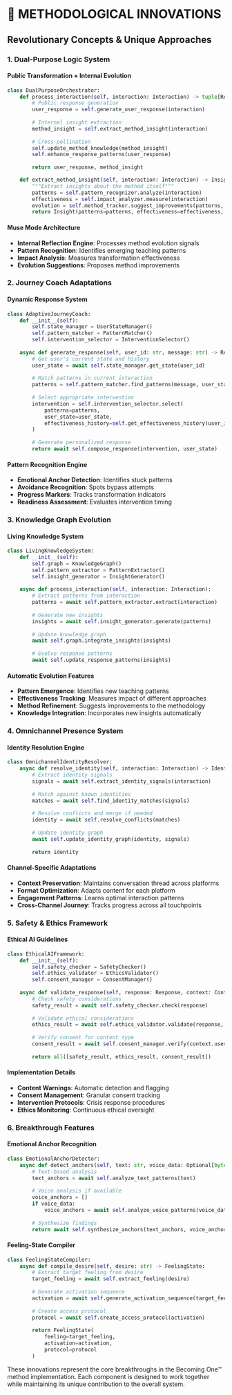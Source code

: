# 🌟 METHODOLOGICAL INNOVATIONS
## Revolutionary Concepts & Unique Approaches

### 1. Dual-Purpose Logic System

#### Public Transformation + Internal Evolution
```python
class DualPurposeOrchestrator:
    def process_interaction(self, interaction: Interaction) -> tuple[Response, Insight]:
        # Public response generation
        user_response = self.generate_user_response(interaction)
        
        # Internal insight extraction
        method_insight = self.extract_method_insight(interaction)
        
        # Cross-pollination
        self.update_method_knowledge(method_insight)
        self.enhance_response_patterns(user_response)
        
        return user_response, method_insight

    def extract_method_insight(self, interaction: Interaction) -> Insight:
        """Extract insights about the method itself"""
        patterns = self.pattern_recognizer.analyze(interaction)
        effectiveness = self.impact_analyzer.measure(interaction)
        evolution = self.method_tracker.suggest_improvements(patterns, effectiveness)
        return Insight(patterns=patterns, effectiveness=effectiveness, evolution=evolution)
```

#### Muse Mode Architecture
- **Internal Reflection Engine**: Processes method evolution signals
- **Pattern Recognition**: Identifies emerging teaching patterns
- **Impact Analysis**: Measures transformation effectiveness
- **Evolution Suggestions**: Proposes method improvements

### 2. Journey Coach Adaptations

#### Dynamic Response System
```python
class AdaptiveJourneyCoach:
    def __init__(self):
        self.state_manager = UserStateManager()
        self.pattern_matcher = PatternMatcher()
        self.intervention_selector = InterventionSelector()
    
    async def generate_response(self, user_id: str, message: str) -> Response:
        # Get user's current state and history
        user_state = await self.state_manager.get_state(user_id)
        
        # Match patterns in current interaction
        patterns = self.pattern_matcher.find_patterns(message, user_state)
        
        # Select appropriate intervention
        intervention = self.intervention_selector.select(
            patterns=patterns,
            user_state=user_state,
            effectiveness_history=self.get_effectiveness_history(user_id)
        )
        
        # Generate personalized response
        return await self.compose_response(intervention, user_state)
```

#### Pattern Recognition Engine
- **Emotional Anchor Detection**: Identifies stuck patterns
- **Avoidance Recognition**: Spots bypass attempts
- **Progress Markers**: Tracks transformation indicators
- **Readiness Assessment**: Evaluates intervention timing

### 3. Knowledge Graph Evolution

#### Living Knowledge System
```python
class LivingKnowledgeSystem:
    def __init__(self):
        self.graph = KnowledgeGraph()
        self.pattern_extractor = PatternExtractor()
        self.insight_generator = InsightGenerator()
    
    async def process_interaction(self, interaction: Interaction):
        # Extract patterns from interaction
        patterns = await self.pattern_extractor.extract(interaction)
        
        # Generate new insights
        insights = await self.insight_generator.generate(patterns)
        
        # Update knowledge graph
        await self.graph.integrate_insights(insights)
        
        # Evolve response patterns
        await self.update_response_patterns(insights)
```

#### Automatic Evolution Features
- **Pattern Emergence**: Identifies new teaching patterns
- **Effectiveness Tracking**: Measures impact of different approaches
- **Method Refinement**: Suggests improvements to the methodology
- **Knowledge Integration**: Incorporates new insights automatically

### 4. Omnichannel Presence System

#### Identity Resolution Engine
```python
class OmnichannelIdentityResolver:
    async def resolve_identity(self, interaction: Interaction) -> Identity:
        # Extract identity signals
        signals = await self.extract_identity_signals(interaction)
        
        # Match against known identities
        matches = await self.find_identity_matches(signals)
        
        # Resolve conflicts and merge if needed
        identity = await self.resolve_conflicts(matches)
        
        # Update identity graph
        await self.update_identity_graph(identity, signals)
        
        return identity
```

#### Channel-Specific Adaptations
- **Context Preservation**: Maintains conversation thread across platforms
- **Format Optimization**: Adapts content for each platform
- **Engagement Patterns**: Learns optimal interaction patterns
- **Cross-Channel Journey**: Tracks progress across all touchpoints

### 5. Safety & Ethics Framework

#### Ethical AI Guidelines
```python
class EthicalAIFramework:
    def __init__(self):
        self.safety_checker = SafetyChecker()
        self.ethics_validator = EthicsValidator()
        self.consent_manager = ConsentManager()
    
    async def validate_response(self, response: Response, context: Context) -> bool:
        # Check safety considerations
        safety_result = await self.safety_checker.check(response)
        
        # Validate ethical considerations
        ethics_result = await self.ethics_validator.validate(response, context)
        
        # Verify consent for content type
        consent_result = await self.consent_manager.verify(context.user_id, response.content_type)
        
        return all([safety_result, ethics_result, consent_result])
```

#### Implementation Details
- **Content Warnings**: Automatic detection and flagging
- **Consent Management**: Granular consent tracking
- **Intervention Protocols**: Crisis response procedures
- **Ethics Monitoring**: Continuous ethical oversight

### 6. Breakthrough Features

#### Emotional Anchor Recognition
```python
class EmotionalAnchorDetector:
    async def detect_anchors(self, text: str, voice_data: Optional[bytes] = None) -> list[Anchor]:
        # Text-based analysis
        text_anchors = await self.analyze_text_patterns(text)
        
        # Voice analysis if available
        voice_anchors = []
        if voice_data:
            voice_anchors = await self.analyze_voice_patterns(voice_data)
        
        # Synthesize findings
        return await self.synthesize_anchors(text_anchors, voice_anchors)
```

#### Feeling-State Compiler
```python
class FeelingStateCompiler:
    async def compile_desire(self, desire: str) -> FeelingState:
        # Extract target feeling from desire
        target_feeling = await self.extract_feeling(desire)
        
        # Generate activation sequence
        activation = await self.generate_activation_sequence(target_feeling)
        
        # Create access protocol
        protocol = await self.create_access_protocol(activation)
        
        return FeelingState(
            feeling=target_feeling,
            activation=activation,
            protocol=protocol
        )
```

These innovations represent the core breakthroughs in the Becoming One™ method implementation. Each component is designed to work together while maintaining its unique contribution to the overall system.
